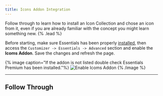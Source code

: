 ```yaml
---
title: Icons Addon Integration
---
```


Follow through to learn how to install an Icon Collection and chose an icon from it, even if you are already familiar with the concept you might learn something new. {% .lead %}

Before starting, make sure Essentials has been properly [installed](../../integration), then access the `Customizer -> Essentials -> Advanced` section and enable the **Icoms Addon**. Save the changes and refresh the page.

{% image caption="If the addon is not listed double check Essentials Premium has been installed."%}
![Enable Icoms Addon](/assets/ytp/icons/integration/enable-addon.gif)
{% /image %}

---

## Follow Through

